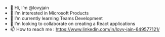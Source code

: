 - 👋 Hi, I’m @lovyjain
- 👀 I’m interested in Microsoft Products 
- 🌱 I’m currently learning Teams Development
- 💞️ I’m looking to collaborate on creating a React applications
- 📫 How to reach me : https://www.linkedin.com/in/lovy-jain-649577121/

<!---
lovyjain/lovyjain is a ✨ special ✨ repository because its `README.md` (this file) appears on your GitHub profile.
You can click the Preview link to take a look at your changes.
--->
